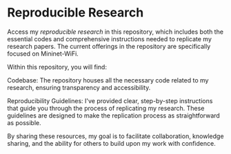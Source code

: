 # Reproducible Research

Access my *reproducible research* in this repository, which includes both the essential codes and comprehensive instructions needed to replicate my research papers. The current offerings in the repository are specifically focused on Mininet-WiFi.

Within this repository, you will find:

Codebase: The repository houses all the necessary code related to my research, ensuring transparency and accessibility.

Reproducibility Guidelines: I've provided clear, step-by-step instructions that guide you through the process of replicating my research. These guidelines are designed to make the replication process as straightforward as possible.

By sharing these resources, my goal is to facilitate collaboration, knowledge sharing, and the ability for others to build upon my work with confidence.
